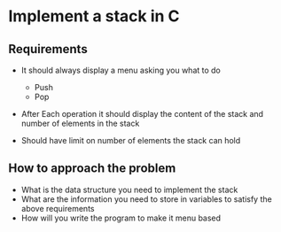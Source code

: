 # Implement a stack in C

## Requirements

* It should always display a menu asking you what to do
     * Push 
     * Pop
* After Each operation it should display the content of the 
   stack and number of elements in the stack

 * Should have limit on number of elements the stack can hold 


## How to approach the problem
* What is the data structure you need to implement the stack
* What are the information you need to store in variables to
   satisfy the above requirements
* How will you write the program to make it menu based


